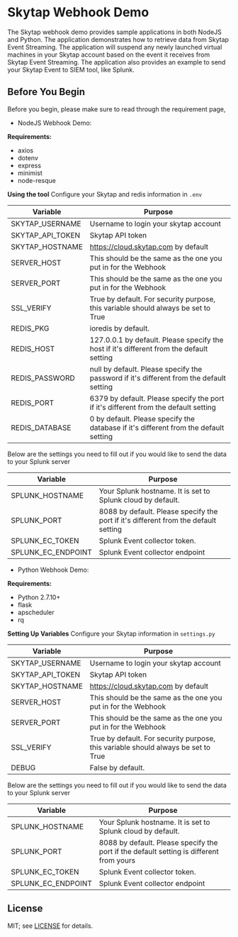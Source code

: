 # Skytap Webhook Demo 
The Skytap webhook demo provides sample applications in both NodeJS and Python. The application demonstrates how to retrieve data from Skytap Event Streaming. The application will suspend any newly launched virtual machines in your Skytap account based on the event it receives from Skytap Event Streaming. The application also provides an example to send your Skytap Event to SIEM tool, like Splunk.

## Before You Begin 
Before you begin, please make sure to read through the requirement page,

* NodeJS Webhook Demo:

**Requirements:**
* axios
* dotenv
* express
* minimist
* node-resque

**Using the tool**
Configure your Skytap and redis information in `.env`

| Variable            | Purpose                                              |
|---------------------|------------------------------------------------------|
| SKYTAP_USERNAME     | Username to login your skytap account 				 |
| SKYTAP_API_TOKEN    | Skytap API token 	                                 |
| SKYTAP_HOSTNAME     | https://cloud.skytap.com by default              |
| SERVER_HOST         | This should be the same as the one you put in for the Webhook                           |
| SERVER_PORT         | This should be the same as the one you put in for the Webhook                           |
| SSL_VERIFY          | True by default. For security purpose, this variable should always be set to True       |
| REDIS_PKG           | ioredis by default.                          |
| REDIS_HOST          | 127.0.0.1 by default. Please specify the host if it's different from the default setting|
| REDIS_PASSWORD      | null by default. Please specify the password if it's different from the default setting |
| REDIS_PORT          | 6379 by default. Please specify the port if it's different from the default setting     |
| REDIS_DATABASE      | 0 by default. Please specify the database if it's different from the default setting    |


Below are the settings you need to fill out if you would like to send the data to your Splunk server

| Variable            | Purpose                                              |
|---------------------|------------------------------------------------------|
| SPLUNK_HOSTNAME     | Your Splunk hostname. It is set to Splunk cloud by default.                          |
| SPLUNK_PORT         | 8088 by default. Please specify the port if it's different from the default setting  |
| SPLUNK_EC_TOKEN     | Splunk Event collector token.                           |
| SPLUNK_EC_ENDPOINT  | Splunk Event collector endpoint                     |


* Python Webhook Demo: 

**Requirements:**
* Python 2.7.10+
* flask
* apscheduler
* rq

**Setting Up Variables**
Configure your Skytap information in `settings.py`

| Variable            | Purpose                                              |
|---------------------|------------------------------------------------------|
| SKYTAP_USERNAME     | Username to login your skytap account 				 |
| SKYTAP_API_TOKEN    | Skytap API token 	                                 |
| SKYTAP_HOSTNAME     | https://cloud.skytap.com by default              |
| SERVER_HOST         | This should be the same as the one you put in for the Webhook                           |
| SERVER_PORT         | This should be the same as the one you put in for the Webhook                          |
| SSL_VERIFY          | True by default. For security purpose, this variable should always be set to True			                         |
| DEBUG               | False by default.                          |


Below are the settings you need to fill out if you would like to send the data to your Splunk server

| Variable            | Purpose                                              |
|---------------------|------------------------------------------------------|
| SPLUNK_HOSTNAME     | Your Splunk hostname. It is set to Splunk cloud by default.                          |
| SPLUNK_PORT         | 8088 by default. Please specify the port if the default setting is different from yours                           |
| SPLUNK_EC_TOKEN     | Splunk Event collector token.                           |
| SPLUNK_EC_ENDPOINT  | Splunk Event collector endpoint                     |

## License
MIT; see [LICENSE](LICENSE) for details.
